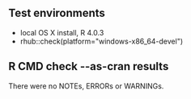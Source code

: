 ## Test environments
* local OS X install, R 4.0.3
* rhub::check(platform="windows-x86_64-devel")

## R CMD check --as-cran results
There were no NOTEs, ERRORs or WARNINGs.
